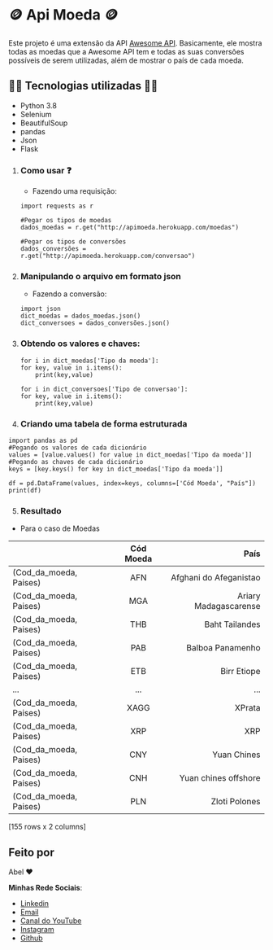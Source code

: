 # 🪙  Api Moeda 🪙 

Este projeto é uma extensão da API [Awesome API](https://docs.awesomeapi.com.br). 
Basicamente, ele mostra todas as moedas que a Awesome API tem e todas as suas conversões possíveis de serem utilizadas, além de mostrar o país de cada moeda.
## 🧑‍💻 Tecnologias utilizadas 🧑‍💻
* Python 3.8
* Selenium
* BeautifulSoup
* pandas
* Json
* Flask

1. ### Como usar ❓
    * Fazendo uma requisição:
    ```
    import requests as r

    #Pegar os tipos de moedas
    dados_moedas = r.get("http://apimoeda.herokuapp.com/moedas")

    #Pegar os tipos de conversões
    dados_conversões =  r.get("http://apimoeda.herokuapp.com/conversao")
    ```
2. ### Manipulando o arquivo em formato json
    * Fazendo a conversão:
    ```
    import json
    dict_moedas = dados_moedas.json()
    dict_conversoes = dados_conversões.json()
    ```
3. ### Obtendo os valores e chaves:
    ```
    for i in dict_moedas['Tipo da moeda']:
    for key, value in i.items():
        print(key,value)

    for i in dict_conversoes['Tipo de conversao']:
    for key, value in i.items():
        print(key,value)
    ```
4. ### Criando uma tabela de forma estruturada
```
import pandas as pd
#Pegando os valores de cada dicionário
values = [value.values() for value in dict_moedas['Tipo da moeda']]
#Pegando as chaves de cada dicionário
keys = [key.keys() for key in dict_moedas['Tipo da moeda']]

df = pd.DataFrame(values, index=keys, columns=['Cód Moeda', "País"])
print(df)
```
5. ### Resultado 
* Para o caso de Moedas

|   |      Cód Moeda      |  País |
|----------|:-------------:|------:|
|(Cod_da_moeda, Paises)  |   AFN | Afghani do Afeganistao
(Cod_da_moeda, Paises)   |   MGA |  Ariary Madagascarense
(Cod_da_moeda, Paises)   |   THB |         Baht Tailandes
(Cod_da_moeda, Paises)   |   PAB |       Balboa Panamenho
(Cod_da_moeda, Paises)   |   ETB |            Birr Etiope
...                      |    ...|                     ...
(Cod_da_moeda, Paises)   |   XAGG|                  XPrata
(Cod_da_moeda, Paises)   |    XRP|                     XRP
(Cod_da_moeda, Paises)   |    CNY|             Yuan Chines
(Cod_da_moeda, Paises)   |    CNH|    Yuan chines offshore
(Cod_da_moeda, Paises)   |    PLN|           Zloti Polones

[155 rows x 2 columns]

## Feito por
Abel ❤️

__Minhas Rede Sociais__:
* [Linkedin](https://www.linkedin.com/in/abel-rapha-data-science/)
* [Email](contato@abelrapha.com)
* [Canal do YouTube](https://www.youtube.com/channel/UCwA0jaKFfgyOUrWx5CN_Nzw) 
* [Instagram](https://www.instagram.com/abel_rapha/)
* [Github](https://github.com/AbelRapha)
